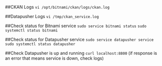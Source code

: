 ##CKAN Logs
`vi /opt/bitnami/ckan/logs/ckan.log`

##Datapusher Logs
`vi /tmp/ckan_service.log`

##Check status for Bitnami service
`sudo service bitnami status`
`sudo systemctl status bitnami`

##Check status for Datapusher service
`sudo service datapusher service`
`sudo systemctl status datapusher`

##Check Datapusher is up and running
`curl localhost:8800`
(if response is an error that means service is down, check logs)
